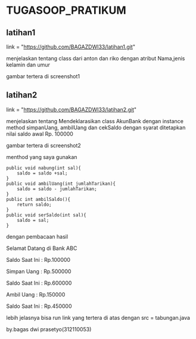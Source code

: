 # TUGASOOP_PRATIKUM
## latihan1
link = "https://github.com/BAGAZDWI33/latihan1.git"

menjelaskan tentang class dari anton dan riko dengan atribut Nama,jenis kelamin dan umur

gambar tertera di screenshot1

## latihan2

link = "https://github.com/BAGAZDWI33/latihan2.git"

menjelaskan tentang Mendeklarasikan class AkunBank dengan instance method 
simpanUang, ambilUang dan cekSaldo dengan syarat ditetapkan nilai saldo awal Rp. 100000

gambar tertera di screenshot2

menthod yang saya gunakan

    public void nabung(int sal){
        saldo = saldo +sal;
    }
    public void ambilUang(int jumlahTarikan){
        saldo = saldo - jumlahTarikan;
    }
    public int ambilSaldo(){
        return saldo;
    }
    public void serSaldo(int sal){
        saldo = sal;
    }

dengan pembacaan hasil 

Selamat Datang di Bank ABC

Saldo Saat Ini  : Rp.100000

Simpan Uang     : Rp.500000

Saldo Saat Ini  : Rp.600000

Ambil Uang      : Rp.150000

Saldo Saat Ini  : Rp.450000

lebih jelasnya bisa run link yang tertera di atas dengan src = tabungan.java

by.bagas dwi prasetyo(312110053)